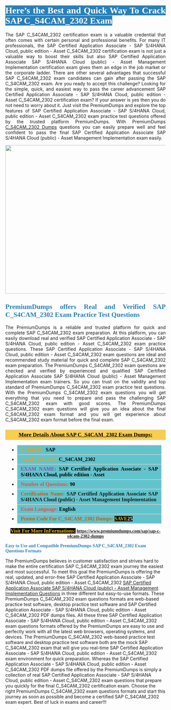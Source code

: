 <h1 style="text-align: justify;"><span style="color:#ffffff;"><span style="font-family:Georgia,serif;"><strong><span style="background-color:#2980b9;">Here’s the Best and Quick Way To Crack SAP C_S4CAM_2302 Exam</span></strong></span></span></h1>

<p style="text-align: justify;">The SAP C_S4CAM_2302 certification exam is a valuable credential that often comes with certain personal and professional benefits. For many IT professionals, the SAP Certified Application Associate - SAP S/4HANA Cloud, public edition - Asset C_S4CAM_2302 certification exam is not just a valuable way to boost their skills but also SAP Certified Application Associate SAP S/4HANA Cloud (public) - Asset Management Implementation certification exam gives them an edge in the job market or the corporate ladder. There are other several advantages that successful SAP C_S4CAM_2302 exam candidates can gain after passing the SAP C_S4CAM_2302 exam. Are you ready to accept this challenge? Looking for the simple, quick, and easiest way to pass the career advancement SAP Certified Application Associate - SAP S/4HANA Cloud, public edition - Asset C_S4CAM_2302 certification exam? If your answer is yes then you do not need to worry about it. Just visit the PremiumDumps and explore the top features of SAP Certified Application Associate - SAP S/4HANA Cloud, public edition - Asset C_S4CAM_2302 exam practice test questions offered by the trusted platform PremiumDumps. With PremiumDumps <a href="https://www.premiumdumps.com/sap/sap-c-s4cam-2302-dumps">C_S4CAM_2302 Dumps</a> questions you can easily prepare well and feel confident to pass the final SAP Certified Application Associate SAP S/4HANA Cloud (public) - Asset Management Implementation exam easily.</p>

<p style="text-align: center;"><a href="https://www.premiumdumps.com/sap/sap-c-s4cam-2302-dumps"><img alt="" src="https://i.imgur.com/KJGzbJ2.jpeg" style="width: 700px; height: 465px;" /></a></p>

<h2 style="text-align: justify;"><span style="color:#2980b9;"><span style="font-family:Georgia,serif;"><strong>PremiumDumps offers Real and Verified SAP C_S4CAM_2302 Exam Practice Test Questions</strong></span></span></h2>

<p style="text-align: justify;">The PremiumDumps is a reliable and trusted platform for quick and complete SAP C_S4CAM_2302 exam preparation. At this platform, you can easily download real and verified SAP Certified Application Associate - SAP S/4HANA Cloud, public edition - Asset C_S4CAM_2302 exam practice questions. These SAP Certified Application Associate - SAP S/4HANA Cloud, public edition - Asset C_S4CAM_2302 exam questions are ideal and recommended study material for quick and complete SAP C_S4CAM_2302 exam preparation. The PremiumDumps C_S4CAM_2302 exam questions are checked and verified by experienced and qualified SAP Certified Application Associate SAP S/4HANA Cloud (public) - Asset Management Implementation exam trainers. So you can trust on the validity and top standard of PremiumDumps C_S4CAM_2302 exam practice test questions. With the PremiumDumps C_S4CAM_2302 exam questions you will get everything that you need to prepare and pass the challenging SAP C_S4CAM_2302 exam with good scores. The PremiumDumps C_S4CAM_2302 exam questions will give you an idea about the final C_S4CAM_2302 exam format and you will get experience about C_S4CAM_2302 exam format before the final exam.</p>

<h3 style="background: #f7ce50; border: 1px solid rgb(204, 204, 204); padding: 5px 10px; text-align: center;"><span style="font-family:Georgia,serif;"><u><u><span style="color:#000000;"><span style="font-size:11pt"><span style="line-height:normal"><b><span style="font-size:13.0pt"><span cambria="">More Details About SAP C_S4CAM_2302 Exam Dumps:</span></span></b></span></span></span></u></u></span></h3>

<ul>
	<li style="margin:0cm 10pt">
	<div style="background:#61c4cd; border: 1px solid rgb(204, 204, 204); padding: 5px 10px; text-align: justify;"><span style="font-family:Georgia,serif;"><span style="font-size:11pt"><span style="line-height:normal"><b><span style="font-size:12.0pt"><span new="" roman="" times=""><span style="color:#f39c12;">VENDOR:</span> <span style="color:#000000;">SAP</span></span></span></b></span></span></span></div>
	</li>
	<li style="margin:0cm 10pt">
	<div style="background: #61c4cd; border: 1px solid rgb(204, 204, 204); padding: 5px 10px; text-align: justify;"><span style="font-family:Georgia,serif;"><span style="font-size:11pt"><span style="line-height:normal"><b><span style="font-size:12.0pt"><span new="" roman="" times=""><span style="color:#f39c12;">EXAM CCODE:</span> <span style="color:#000000;">C_S4CAM_2302</span></span></span></b></span></span></span></div>
	</li>
	<li style="margin:0cm 10pt">
	<div style="background: #61c4cd; border: 1px solid rgb(204, 204, 204); padding: 5px 10px; text-align: justify;"><span style="font-family:Georgia,serif;"><span style="font-size:11pt"><span style="line-height:normal"><b><span style="font-size:12.0pt"><span new="" roman="" times=""><span style="color:#8e44ad;">EXAM NAME:</span> <span style="color:#000000;">SAP Certified Application Associate - SAP S/4HANA Cloud, public edition - Asset</span></span></span></b></span></span></span></div>
	</li>
	<li style="margin:0cm 10pt">
	<div style="background: #61c4cd; border: 1px solid rgb(204, 204, 204); padding: 5px 10px;"><span style="font-family:Georgia,serif;"><span style="font-size:11pt"><span style="line-height:normal"><b><span style="font-size:12.0pt"><span new="" roman="" times=""><span style="color:#e74c3c;">Number of Questions:</span><span style="color:#000000;"><span style="color:#f1c40f;"> </span>90</span></span></span></b></span></span></span></div>
	</li>
	<li style="margin:0cm 10pt">
	<div style="background: #61c4cd; border: 1px solid rgb(204, 204, 204); padding: 5px 10px; text-align: justify;"><span style="font-family:Georgia,serif;"><span style="font-size:11pt"><span style="line-height:normal"><b><span style="font-size:12.0pt"><span new="" roman="" times=""><span style="color:#d35400;">Certification Name:</span> SAP Certified Application Associate SAP S/4HANA Cloud (public) - Asset Management Implementation</span></span></b></span></span></span></div>
	</li>
	<li style="margin:0cm 10pt">
	<div style="background: #61c4cd; border: 1px solid rgb(204, 204, 204); padding: 5px 10px; text-align: justify;"><span style="font-family:Georgia,serif;"><span style="font-size:11pt"><span style="line-height:normal"><b><span style="font-size:12.0pt"><span new="" roman="" times=""><span style="color:#e74c3c;">Exam Language:</span> <span style="color:#000000;">English</span></span></span></b></span></span></span></div>
	</li>
	<li style="margin:0cm 10pt">
	<div style="background: #61c4cd; border: 1px solid rgb(204, 204, 204); padding: 5px 10px;"><span style="font-family:Georgia,serif;"><span style="font-size:11pt"><span style="line-height:normal"><b><span style="font-size:12.0pt"><span new="" roman="" times=""><span style="color:#d35400;">Promo Code For C_S4CAM_2302 Dumps:</span><span style="color:#f1c40f;"> <span style="background-color:#000000;">SAVE</span></span><span style="color:#ffffff;"><span style="background-color:#000000;">25</span></span></span></span></b></span></span></span></div>
	</li>
</ul>

<p style="text-align: center;"><span style="font-family:Georgia,serif;"><strong><span style="font-size:16px;"><span style="color:#f1c40f;"><span style="background-color:#000000;">Visit For More InFormations:</span></span></span> <a href="https://www.premiumdumps.com/sap/sap-c-s4cam-2302-dumps">https://www.premiumdumps.com/sap/sap-c-s4cam-2302-dumps</a></strong></span></p>

<p><span style="color:#2980b9;"><span style="font-family:Georgia,serif;"><strong><strong><strong>Easy to Use and Compatible PremiumDumps SAP C_S4CAM_2302 Exam Questions Formats</strong></strong></strong></span></span></p>

<p>The PremiumDumps believes in customer satisfaction and strives hard to make the entire certification SAP C_S4CAM_2302 exam journey the easiest and most successful. To meet this goal the PremiumDumps is offering the real, updated, and error-free SAP Certified Application Associate - SAP S/4HANA Cloud, public edition - Asset C_S4CAM_2302 <a href="https://www.premiumdumps.com/sap/sap-certified-application-associate-exam-dumps">SAP Certified Application Associate SAP S/4HANA Cloud (public) - Asset Management Implementation Questions</a> in three different but easy-to-use formats. These PremiumDumps C_S4CAM_2302 exam questions formats are web-based practice test software, desktop practice test software and SAP Certified Application Associate - SAP S/4HANA Cloud, public edition - Asset C_S4CAM_2302 PDF dumps files. All these three SAP Certified Application Associate - SAP S/4HANA Cloud, public edition - Asset C_S4CAM_2302 exam questions formats offered by the PremiumDumps are easy to use and perfectly work with all the latest web browsers, operating systems, and devices. The PremiumDumps C_S4CAM_2302 web-based practice test software and desktop practice test software both are the mock SAP C_S4CAM_2302 exam that will give you real-time SAP Certified Application Associate - SAP S/4HANA Cloud, public edition - Asset C_S4CAM_2302 exam environment for quick preparation. Whereas the SAP Certified Application Associate - SAP S/4HANA Cloud, public edition - Asset C_S4CAM_2302 PDF dumps file offered by the PremiumDumps is simply a collection of real SAP Certified Application Associate - SAP S/4HANA Cloud, public edition - Asset C_S4CAM_2302 exam questions that prepare you quickly for the final C_S4CAM_2302 certification exam. Choose the right PremiumDumps C_S4CAM_2302 exam questions formats and start this journey as soon as possible and become a certified SAP C_S4CAM_2302 exam expert. Best of luck in exams and career!!!</p>
